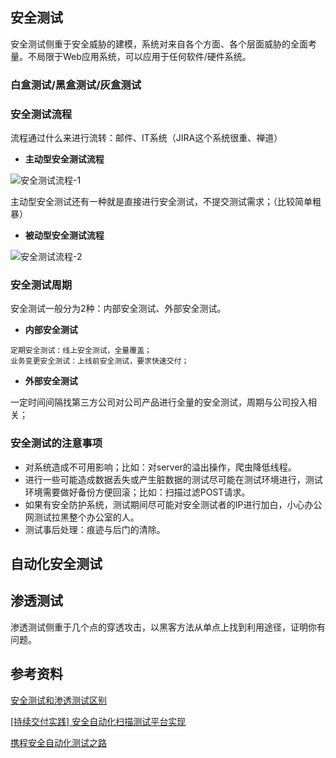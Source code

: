 ## 安全测试
安全测试侧重于安全威胁的建模，系统对来自各个方面、各个层面威胁的全面考量。不局限于Web应用系统，可以应用于任何软件/硬件系统。

### 白盒测试/黑盒测试/灰盒测试

### 安全测试流程
流程通过什么来进行流转：邮件、IT系统（JIRA这个系统很重、禅道）

* **主动型安全测试流程**

![安全测试流程-1](https://github.com/bloodzer0/Enterprise_Security_Build--Open_Source/raw/master/Application%20Security/Security%20Pentest/img/%E5%AE%89%E5%85%A8%E6%B5%8B%E8%AF%95%E6%B5%81%E7%A8%8B-1.png)

主动型安全测试还有一种就是直接进行安全测试，不提交测试需求；（比较简单粗暴）

* **被动型安全测试流程**

![安全测试流程-2](https://github.com/bloodzer0/Enterprise_Security_Build--Open_Source/raw/master/Application%20Security/Security%20Pentest/img/%E5%AE%89%E5%85%A8%E6%B5%8B%E8%AF%95%E6%B5%81%E7%A8%8B-2.png)

### 安全测试周期
安全测试一般分为2种：内部安全测试、外部安全测试。

* **内部安全测试**

```
定期安全测试：线上安全测试，全量覆盖；
业务变更安全测试：上线前安全测试，要求快速交付；
```

* **外部安全测试**

一定时间间隔找第三方公司对公司产品进行全量的安全测试，周期与公司投入相关；

### 安全测试的注意事项
* 对系统造成不可用影响；比如：对server的溢出操作，爬虫降低线程。
* 进行一些可能造成数据丢失或产生脏数据的测试尽可能在测试环境进行，测试环境需要做好备份方便回滚；比如：扫描过滤POST请求。
* 如果有安全防护系统，测试期间尽可能对安全测试者的IP进行加白，小心办公网测试拉黑整个办公室的人。
* 测试事后处理：痕迹与后门的清除。

## 自动化安全测试

## 渗透测试
渗透测试侧重于几个点的穿透攻击，以黑客方法从单点上找到利用途径，证明你有问题。

## 参考资料
[安全测试和渗透测试区别](https://wenku.baidu.com/view/6b87653443323968011c9272.html)

[[持续交付实践] 安全自动化扫描测试平台实现](https://testerhome.com/topics/10323)

[携程安全自动化测试之路](https://zhuanlan.zhihu.com/p/28115732)
